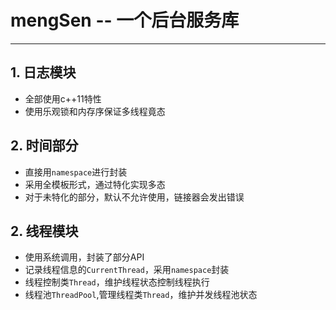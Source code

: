 # mengSen -- 一个后台服务库
---
## 1. 日志模块
- 全部使用c++11特性
- 使用乐观锁和内存序保证多线程竟态

## 2. 时间部分
- 直接用```namespace```进行封装
- 采用全模板形式，通过特化实现多态
- 对于未特化的部分，默认不允许使用，链接器会发出错误

## 2. 线程模块
- 使用系统调用，封装了部分API
- 记录线程信息的```CurrentThread```，采用```namespace```封装
- 线程控制类```Thread```，维护线程状态控制线程执行
- 线程池```ThreadPool```,管理线程类```Thread```，维护并发线程池状态
